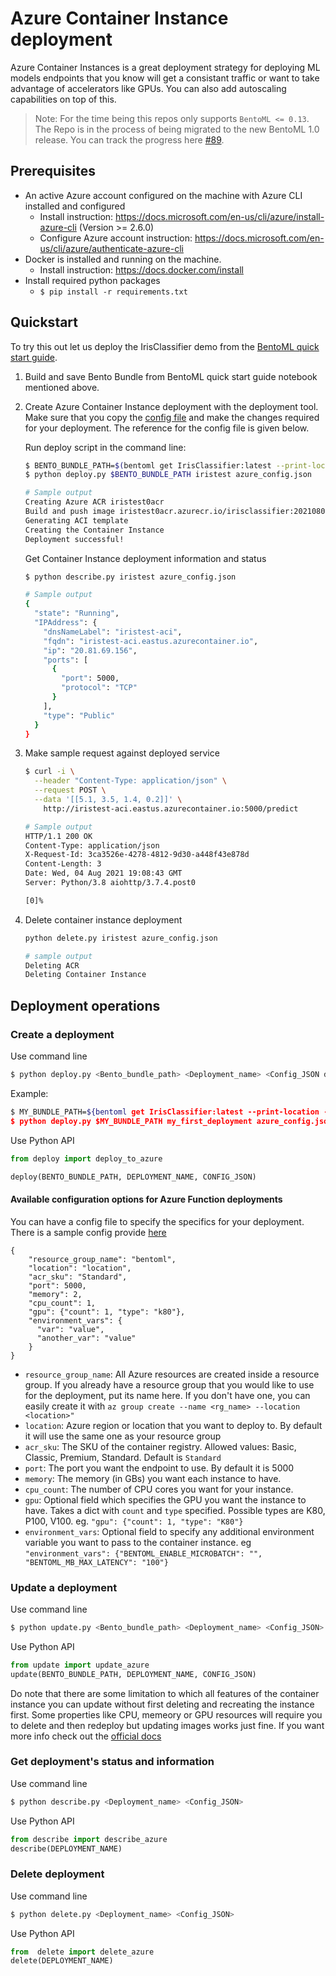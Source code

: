 # Azure Container Instance deployment

Azure Container Instances is a great deployment strategy for deploying ML models endpoints that you know will get a consistant traffic or want to take advantage of accelerators like GPUs. You can also add autoscaling capabilities on top of this.

> Note: For the time being this repos only supports `BentoML <= 0.13`. 
> The Repo is in the process of being migrated to the new BentoML 1.0 release. You can track the progress
> here [#89](https://github.com/bentoml/bentoctl/issues/89). 

## Prerequisites

- An active Azure account configured on the machine with Azure CLI installed and configured
    - Install instruction: https://docs.microsoft.com/en-us/cli/azure/install-azure-cli (Version >= 2.6.0)
    - Configure Azure account instruction: https://docs.microsoft.com/en-us/cli/azure/authenticate-azure-cli
- Docker is installed and running on the machine.
    - Install instruction: https://docs.docker.com/install
- Install required python packages
    - `$ pip install -r requirements.txt`


## Quickstart
To try this out let us deploy the IrisClassifier demo from the [BentoML quick start guide](https://github.com/bentoml/BentoML/blob/master/guides/quick-start/bentoml-quick-start-guide.ipynb).

1. Build and save Bento Bundle from BentoML quick start guide notebook mentioned above. 

2. Create Azure Container Instance deployment with the deployment tool. Make sure that you copy the [config file](azure_config.json) and make the changes required for your deployment. The reference for the config file is given below.

    Run deploy script in the command line:

    ```bash
    $ BENTO_BUNDLE_PATH=$(bentoml get IrisClassifier:latest --print-location -q)
    $ python deploy.py $BENTO_BUNDLE_PATH iristest azure_config.json

    # Sample output
    Creating Azure ACR iristest0acr
    Build and push image iristest0acr.azurecr.io/irisclassifier:20210803234622_65f4f4
    Generating ACI template
    Creating the Container Instance
    Deployment successful!
    ```



    Get Container Instance deployment information and status

    ```bash
    $ python describe.py iristest azure_config.json

    # Sample output
    {
      "state": "Running",
      "IPAddress": {
        "dnsNameLabel": "iristest-aci",
        "fqdn": "iristest-aci.eastus.azurecontainer.io",
        "ip": "20.81.69.156",
        "ports": [
          {
            "port": 5000,
            "protocol": "TCP"
          }
        ],
        "type": "Public"
      }
    }
    ```

3. Make sample request against deployed service

    ```bash
    $ curl -i \
      --header "Content-Type: application/json" \
      --request POST \
      --data '[[5.1, 3.5, 1.4, 0.2]]' \
        http://iristest-aci.eastus.azurecontainer.io:5000/predict

    # Sample output
    HTTP/1.1 200 OK
    Content-Type: application/json
    X-Request-Id: 3ca3526e-4278-4812-9d30-a448f43e878d
    Content-Length: 3
    Date: Wed, 04 Aug 2021 19:08:43 GMT
    Server: Python/3.8 aiohttp/3.7.4.post0

    [0]%
    ```

4. Delete container instance deployment

    ```bash
    python delete.py iristest azure_config.json
    
    # sample output
    Deleting ACR
    Deleting Container Instance
    ```
    
## Deployment operations

### Create a deployment

Use command line
```bash
$ python deploy.py <Bento_bundle_path> <Deployment_name> <Config_JSON default is azure_config.json>
```

Example:
```bash
$ MY_BUNDLE_PATH=${bentoml get IrisClassifier:latest --print-location -q)
$ python deploy.py $MY_BUNDLE_PATH my_first_deployment azure_config.json
```

Use Python API
```python
from deploy import deploy_to_azure

deploy(BENTO_BUNDLE_PATH, DEPLOYMENT_NAME, CONFIG_JSON)
```


#### Available configuration options for Azure Function deployments

You can have a config file to specify the specifics for your deployment. There is a sample config provide [here](azure_config.json)
```
{
    "resource_group_name": "bentoml",
    "location": "location",
    "acr_sku": "Standard",
    "port": 5000,
    "memory": 2,
    "cpu_count": 1,
    "gpu": {"count": 1, "type": "k80"},
    "environment_vars": {
      "var": "value", 
      "another_var": "value"
    }
}
```

* `resource_group_name`: All Azure resources are created inside a resource group. If you already have a resource group that you would like to use for the deployment, put its name here. If you don't have one, you can easily create it with `az group create --name <rg_name> --location <location>"`
* `location`: Azure region or location that you want to deploy to. By default it will use the same one as your resource group
* `acr_sku`: The SKU of the container registry.  Allowed values: Basic, Classic, Premium, Standard. Default is `Standard`
* `port`: The port you want the endpoint to use. By default it is 5000
* `memory`: The memory (in GBs) you want each instance to have.
* `cpu_count`: The number of CPU cores you want for your instance.
* `gpu`: Optional field which specifies the GPU you want the instance to have. Takes a dict with `count` and `type` specified. Possible types are K80, P100, V100. eg. `"gpu": {"count": 1, "type": "K80"}`
* `environment_vars`: Optional field to specify any additional environment variable you want to pass to the container instance. eg `"environment_vars": {"BENTOML_ENABLE_MICROBATCH": "", "BENTOML_MB_MAX_LATENCY": "100"}`

### Update a deployment

Use command line
```bash
$ python update.py <Bento_bundle_path> <Deployment_name> <Config_JSON>
```

Use Python API
```python
from update import update_azure
update(BENTO_BUNDLE_PATH, DEPLOYMENT_NAME, CONFIG_JSON)
```

Do note that there are some limitation to which all features of the container instance you can update without first deleting and recreating the instance first. Some properties like CPU, memeory or GPU resources will require you to delete and then redeploy but updating images works just fine. If you want more info check out the [official docs](https://docs.microsoft.com/en-us/azure/container-instances/container-instances-update#limitations)

### Get deployment's status and information

Use command line
```bash
$ python describe.py <Deployment_name> <Config_JSON>
```


Use Python API
```python
from describe import describe_azure
describe(DEPLOYMENT_NAME)
```

### Delete deployment

Use command line
```bash
$ python delete.py <Deployment_name> <Config_JSON>
```

Use Python API
```python
from  delete import delete_azure
delete(DEPLOYMENT_NAME)
```
